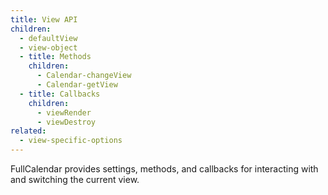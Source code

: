 ```yaml
---
title: View API
children:
  - defaultView
  - view-object
  - title: Methods
    children:
      - Calendar-changeView
      - Calendar-getView
  - title: Callbacks
    children:
      - viewRender
      - viewDestroy
related:
  - view-specific-options
---
```


FullCalendar provides settings, methods, and callbacks for interacting with and switching the current view.
